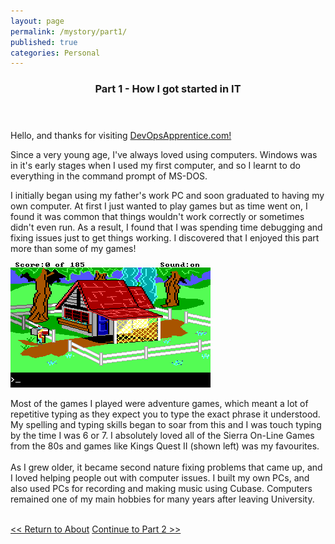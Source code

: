 ```yaml
---
layout: page
permalink: /mystory/part1/
published: true
categories: Personal
---
```

  <header class="post-header">
    <h3 class="post-title">Part 1 - How I got started in IT</h3>
  </header>

Hello, and thanks for visiting <a href="/">DevOpsApprentice.com!</a>

Since a very young age, I've always loved using computers. Windows was in it's
early stages when I used my first computer, and so I learnt to do everything in
the command prompt of MS-DOS.

I initially began using my father's work PC and soon graduated to
having my own computer. At first I just wanted to play games but as time went
on, I found it was common that things wouldn't work correctly or sometimes didn't
even run. As a result, I found that I was spending time debugging and fixing issues
just to get things working. I discovered that I enjoyed this part more than some of my games!

<img src="/_pictures/kq2-1.png" alt="Kings Quest 2" class="leftimg" />

Most of the games I played were adventure games, which meant a lot of repetitive typing
as they expect you to type the exact phrase it understood. My spelling and typing skills began to soar from this and I was touch typing by the time I was 6 or 7. I
absolutely loved all of the Sierra On-Line Games from the 80s and games like
Kings Quest II (shown left) was my favourites.
<br>
<br>
As I grew older, it became second nature fixing problems that came up, and I
loved helping people out with computer issues. I built my own PCs, and also used
PCs for recording and making music using Cubase. Computers remained one of my
main hobbies for many years after leaving University.
<br>
<br>
<div><a id="l" href="/about"><< Return to About</a>&nbsp;<a id="r" href="/mystory/part2">Continue to Part 2 >></a></div>
<br>
